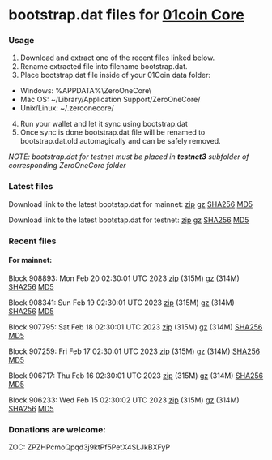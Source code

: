 # bootstrap.dat files for [01coin Core](https://01coin.io)

### Usage

1. Download and extract one of the recent files linked below.
2. Rename extracted file into filename bootstrap.dat.
3. Place bootstrap.dat file inside of your 01Coin data folder:
 - Windows: %APPDATA%\ZeroOneCore\
 - Mac OS: ~/Library/Application Support/ZeroOneCore/
 - Unix/Linux: ~/.zeroonecore/
4. Run your wallet and let it sync using bootstrap.dat
5. Once sync is done bootstrap.dat file will be renamed to bootstrap.dat.old automagically and can be safely removed.

_NOTE: bootstrap.dat for testnet must be placed in **testnet3** subfolder of corresponding ZeroOneCore folder_

### Latest files
Download link to the latest bootstap.dat for mainnet: [zip](https://files.01coin.io/mainnet/bootstrap.dat.zip) [gz](https://files.01coin.io/mainnet/bootstrap.dat.tar.gz) [SHA256](https://files.01coin.io/mainnet/sha256.txt) [MD5](https://files.01coin.io/mainnet/md5.txt)

Download link to the latest bootstap.dat for testnet: [zip](https://files.01coin.io/testnet/bootstrap.dat.zip) [gz](https://files.01coin.io/testnet/bootstrap.dat.tar.gz) [SHA256](https://files.01coin.io/testnet/sha256.txt) [MD5](https://files.01coin.io/testnet/md5.txt)

### Recent files

#### For mainnet:

Block 908893: Mon Feb 20 02:30:01 UTC 2023 [zip](https://files.01coin.io/mainnet/2023-02-20/bootstrap.dat.zip) (315M) [gz](https://files.01coin.io/mainnet/2023-02-20/bootstrap.dat.tar.gz) (314M) [SHA256](https://files.01coin.io/mainnet/2023-02-20/sha256.txt) [MD5](https://files.01coin.io/mainnet/2023-02-20/md5.txt)

Block 908341: Sun Feb 19 02:30:01 UTC 2023 [zip](https://files.01coin.io/mainnet/2023-02-19/bootstrap.dat.zip) (315M) [gz](https://files.01coin.io/mainnet/2023-02-19/bootstrap.dat.tar.gz) (314M) [SHA256](https://files.01coin.io/mainnet/2023-02-19/sha256.txt) [MD5](https://files.01coin.io/mainnet/2023-02-19/md5.txt)

Block 907795: Sat Feb 18 02:30:01 UTC 2023 [zip](https://files.01coin.io/mainnet/2023-02-18/bootstrap.dat.zip) (315M) [gz](https://files.01coin.io/mainnet/2023-02-18/bootstrap.dat.tar.gz) (314M) [SHA256](https://files.01coin.io/mainnet/2023-02-18/sha256.txt) [MD5](https://files.01coin.io/mainnet/2023-02-18/md5.txt)

Block 907259: Fri Feb 17 02:30:01 UTC 2023 [zip](https://files.01coin.io/mainnet/2023-02-17/bootstrap.dat.zip) (315M) [gz](https://files.01coin.io/mainnet/2023-02-17/bootstrap.dat.tar.gz) (314M) [SHA256](https://files.01coin.io/mainnet/2023-02-17/sha256.txt) [MD5](https://files.01coin.io/mainnet/2023-02-17/md5.txt)

Block 906717: Thu Feb 16 02:30:01 UTC 2023 [zip](https://files.01coin.io/mainnet/2023-02-16/bootstrap.dat.zip) (315M) [gz](https://files.01coin.io/mainnet/2023-02-16/bootstrap.dat.tar.gz) (314M) [SHA256](https://files.01coin.io/mainnet/2023-02-16/sha256.txt) [MD5](https://files.01coin.io/mainnet/2023-02-16/md5.txt)

Block 906233: Wed Feb 15 02:30:02 UTC 2023 [zip](https://files.01coin.io/mainnet/2023-02-15/bootstrap.dat.zip) (315M) [gz](https://files.01coin.io/mainnet/2023-02-15/bootstrap.dat.tar.gz) (314M) [SHA256](https://files.01coin.io/mainnet/2023-02-15/sha256.txt) [MD5](https://files.01coin.io/mainnet/2023-02-15/md5.txt)


### Donations are welcome:

ZOC: ZPZHPcmoQpqd3j9ktPf5PetX4SLJkBXFyP

